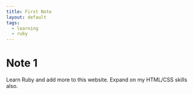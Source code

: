 ```yaml
---
title: First Note
layout: default
tags:
  - learning
  - ruby
---
```


# Note 1

Learn Ruby and add more to this website. Expand on my HTML/CSS skills also.